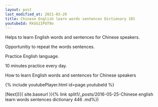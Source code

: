```yaml
---
layout: post
last_modified_at: 2021-03-29
title: Chinese English learn words sentences Dictionary 101 
youtubeId: RkGG1IPGT9o
---
```

 
 
Helps to learn English words and sentences for Chinese speakers.

Opportunitiy to repeat the words sentences. 

Practice English language. 
 
10 minutes practice every day. 
 
How to learn English words and sentences for Chinese speakers 
 
{% include youtubePlayer.html id=page.youtubeId %}
 
 
[Next]({{ site.baseurl }}{% link  split1/_posts/2016-05-25-Chinese english learn words sentences dictionary 446 .md%})
 
